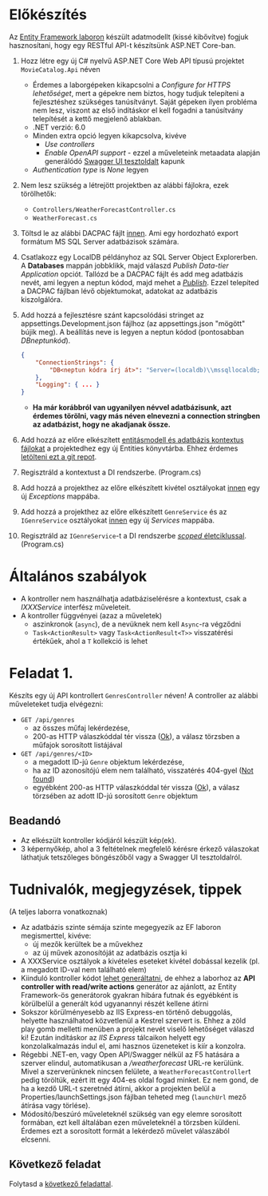 # Előkészítés

Az [Entity Framework laboron](../ef/README.md) készült adatmodellt (kissé kibővítve) fogjuk hasznosítani, hogy egy RESTful API-t készítsünk ASP.NET Core-ban.

1. Hozz létre egy új C# nyelvű ASP.NET Core Web API típusú projektet `MovieCatalog.Api` néven
    - Érdemes a laborgépeken kikapcsolni a *Configure for HTTPS lehetőséget*, mert a gépekre nem biztos, hogy tudjuk telepíteni a fejlesztéshez szükséges tanúsítványt. Saját gépeken ilyen probléma nem lesz, viszont az első indításkor el kell fogadni a tanúsítvány telepítését a kettő megjelenő ablakban.
    - .NET verzió: 6.0
    - Minden extra opció legyen kikapcsolva, kivéve 
      - *Use controllers*
      - *Enable OpenAPI support* - ezzel a műveleteink metaadata alapján generálódó [Swagger UI tesztoldalt](https://swagger.io/tools/swagger-ui/) kapunk
    - *Authentication type* is *None* legyen
    
1. Nem lesz szükség a létrejött projektben az alábbi fájlokra, ezek törölhetők:
    - `Controllers/WeatherForecastController.cs`
    - `WeatherForecast.cs`

1. Töltsd le az alábbi DACPAC fájlt [innen](./data/moviecatalogdb.dacpac). Ami egy hordozható export formátum MS SQL Server adatbázisok számára.

1. Csatlakozz egy LocalDB példányhoz az SQL Server Object Explorerben. A **Databases** mappán jobbklikk, majd válaszd *Publish Data-tier Application* opciót. Tallózd be a DACPAC fájlt és add meg adatbázis nevét, ami legyen a neptun kódod, majd mehet a [*Publish*](https://learn.microsoft.com/en-us/sql/ssdt/extract-publish-and-register-dacpac-files?view=sql-server-ver16#publish-data-tier-application). Ezzel telepíted a DACPAC fájlban lévő objektumokat, adatokat az adatbázis kiszolgálóra.

1. Add hozzá a fejlesztésre szánt kapcsolódási stringet az appsettings.Development.json fájlhoz (az appsettings.json "mögött" bújik meg). A beállítás neve is legyen a neptun kódod (pontosabban *DBneptunkód*).

    ``` JSON
    {
        "ConnectionStrings": {
            "DB<neptun kódra írj át>": "Server=(localdb)\\mssqllocaldb;Database=<neptun kódra írj át>;Trusted_Connection=True;MultipleActiveResultSets=true"
        },
        "Logging": { ... }
    }
    ```

    - **Ha már korábbról van ugyanilyen névvel adatbázisunk, azt érdemes törölni, vagy más néven elnevezni a connection stringben az adatbázist, hogy ne akadjanak össze.**

1. Add hozzá az előre elkészített [entitásmodell és adatbázis kontextus fájlokat](./snippets/Entities) a projektedhez egy új Entities könyvtárba. Ehhez érdemes [letölteni ezt a git repot](https://github.com/VIAUBC01/labor-leirasok/archive/refs/heads/master.zip).

1. Regisztráld a kontextust a DI rendszerbe. (Program.cs)

1. Add hozzá a projekthez az előre elkészített kivétel osztályokat [innen](./snippets/Exceptions) egy új *Exceptions* mappába. 

1. Add hozzá a projekthez az előre elkészített `GenreService` és az `IGenreService` osztályokat [innen](./snippets/Services) egy új *Services* mappába. 

1. Regisztráld az `IGenreService`-t a DI rendszerbe [*scoped* életciklussal](https://learn.microsoft.com/en-us/dotnet/api/microsoft.extensions.dependencyinjection.servicecollectionserviceextensions.addscoped?view=dotnet-plat-ext-6.0&viewFallbackFrom=net-6.0#microsoft-extensions-dependencyinjection-servicecollectionserviceextensions-addscoped-2(microsoft-extensions-dependencyinjection-iservicecollection)). (Program.cs)

# Általános szabályok

- A kontroller nem használhatja adatbáziselérésre a kontextust, csak a *IXXXService* interfész műveleteit.
- A kontroller függvényei (azaz a műveletek)
    - aszinkronok (`async`), de a nevüknek nem kell `Async`-ra végződni
    - `Task<ActionResult>` vagy `Task<ActionResult<T>>` visszatérési értékűek, ahol a `T` kollekció is lehet

# Feladat 1.

Készíts egy új API kontrollert `GenresController` néven! A controller az alábbi műveleteket tudja elvégezni:
- `GET /api/genres`
  - az összes műfaj lekérdezése,
  - 200-as HTTP válaszkóddal tér vissza ([Ok](https://httpstatusdogs.com/200-ok)), a válasz törzsben a műfajok sorosított listájával
- `GET /api/genres/<ID>`
  - a megadott ID-jú `Genre` objektum lekérdezése,
  - ha az ID azonosítójú elem nem található, visszatérés 404-gyel ([Not found](https://httpstatusdogs.com/404-not-found))
  - egyébként 200-as HTTP válaszkóddal tér vissza ([Ok](https://httpstatusdogs.com/200-ok)), a válasz törzsében az adott ID-jú sorosított `Genre` objektum

## Beadandó
- Az elkészült kontroller kódjáról készült kép(ek).
- 3 képernyőkép, ahol a 3 feltételnek megfelelő kérésre érkező válaszokat láthatjuk tetszőleges böngészőből vagy a Swagger UI tesztoldalról.

# Tudnivalók, megjegyzések, tippek

(A teljes laborra vonatkoznak)

- Az adatbázis szinte sémája szinte megegyezik az EF laboron megismerttel, kivéve:
  - új mezők kerültek be a művekhez
  - az új művek azonosítóját az adatbázis osztja ki
- A XXXService osztályok a kivételes eseteket kivétel dobással kezelik (pl. a megadott ID-val nem található elem)
- Kiinduló kontroller kódot [lehet generáltatni](https://learn.microsoft.com/en-us/aspnet/core/tutorials/first-web-api?view=aspnetcore-6.0&tabs=visual-studio#scaffold-a-controller), de ehhez a laborhoz az **API controller with read/write actions** generátor az ajánlott, az Entity Framework-ös generátorok gyakran hibára futnak és egyébként is körülbelül a generált kód ugyanannyi részét kellene átírni
- Sokszor körülményesebb az IIS Express-en történő debuggolás, helyette használhatod közvetlenül a Kestrel szervert is. Ehhez a zöld play gomb melletti menüben a projekt nevét viselő lehetőséget válaszd ki! Ezután indításkor az *IIS Express* tálcaikon helyett egy konzolalkalmazás indul el, ami hasznos üzeneteket is kiír a konzolra.
- Régebbi .NET-en, vagy Open API/Swagger nélkül az F5 hatására a szerver elindul, automatikusan a */weatherforecast* URL-re kerülünk. Mivel a szerverünknek nincsen felülete, a `WeatherForecastController`t pedig töröltük, ezért itt egy 404-es oldal fogad minket. Ez nem gond, de ha a kezdő URL-t szeretnéd átírni, akkor a projekten belül a Properties/launchSettings.json fájlban teheted meg (`launchUrl` mező átírása vagy törlése).
- Módosító/beszúró műveleteknél szükség van egy elemre sorosított formában, ezt kell általában ezen műveleteknél a törzsben küldeni. Érdemes ezt a sorosított formát a lekérdező művelet válaszából elcsenni.

## Következő feladat

Folytasd a [következő feladattal](Feladat-2.md).
